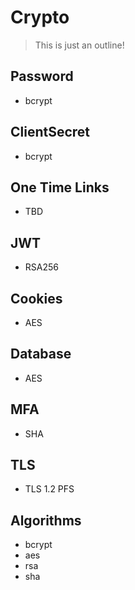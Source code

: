# Crypto

> This is just an outline!

## Password

- bcrypt

## ClientSecret

- bcrypt

## One Time Links

- TBD

## JWT

- RSA256

## Cookies

- AES

## Database

- AES

## MFA

- SHA

## TLS

- TLS 1.2 PFS

## Algorithms

- bcrypt
- aes
- rsa
- sha
